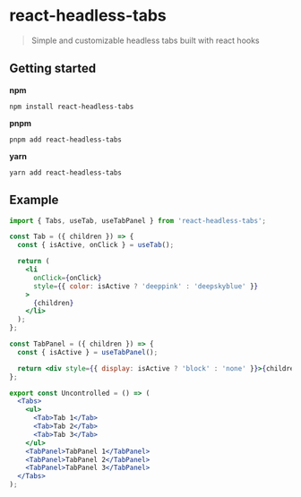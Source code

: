 # react-headless-tabs

> Simple and customizable headless tabs built with react hooks

## Getting started

**npm**

```
npm install react-headless-tabs
```

**pnpm**

```
pnpm add react-headless-tabs
```

**yarn**

```
yarn add react-headless-tabs
```

## Example

```jsx
import { Tabs, useTab, useTabPanel } from 'react-headless-tabs';

const Tab = ({ children }) => {
  const { isActive, onClick } = useTab();

  return (
    <li
      onClick={onClick}
      style={{ color: isActive ? 'deeppink' : 'deepskyblue' }}
    >
      {children}
    </li>
  );
};

const TabPanel = ({ children }) => {
  const { isActive } = useTabPanel();

  return <div style={{ display: isActive ? 'block' : 'none' }}>{children}</div>;
};

export const Uncontrolled = () => (
  <Tabs>
    <ul>
      <Tab>Tab 1</Tab>
      <Tab>Tab 2</Tab>
      <Tab>Tab 3</Tab>
    </ul>
    <TabPanel>TabPanel 1</TabPanel>
    <TabPanel>TabPanel 2</TabPanel>
    <TabPanel>TabPanel 3</TabPanel>
  </Tabs>
);
```
